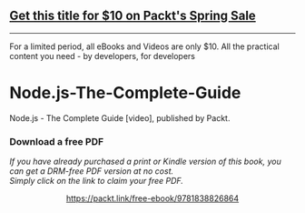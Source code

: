 ## [Get this title for $10 on Packt's Spring Sale](https://www.packt.com/V14659?utm_source=github&utm_medium=packt-github-repo&utm_campaign=spring_10_dollar_2022)
-----
For a limited period, all eBooks and Videos are only $10. All the practical content you need \- by developers, for developers

# Node.js-The-Complete-Guide
Node.js - The Complete Guide [video], published by Packt.
### Download a free PDF

 <i>If you have already purchased a print or Kindle version of this book, you can get a DRM-free PDF version at no cost.<br>Simply click on the link to claim your free PDF.</i>
<p align="center"> <a href="https://packt.link/free-ebook/9781838826864">https://packt.link/free-ebook/9781838826864 </a> </p>